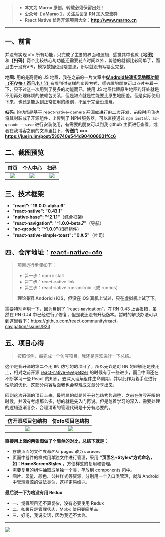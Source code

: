 >- **本文为 Marno 原创，转载必须保留出处！**
>- **公众号【 aMarno 】，关注后回复 RN 加入交流群**
>- **React Native 优秀开源项目大全：http://www.marno.cn**

-------

## 一、前言

并没有实现 ofo 所有功能，只完成了主要的界面和逻辑，感觉其中也就【**地图**】和【**扫码**】两个比较核心的功能还需要花点时间以外，其他的就都比较简单了，而且由于没有API，模拟数据也没啥意思，所以就没有写那么完整。

**地图:** 用的是高德的 JS 地图，我在之前的一片文章中[**《Android快速实现地图功能（不仅快！而且小！）》**](http://www.jianshu.com/p/b1f87c660fa9)有提到过这样的实现方式，感兴趣的朋友可以点过去看一下，只不过这一次用到了更多的功能而已。使用 JS 地图代替原生地图的好处就是不用再处理麻烦的依赖包关系，但是缺点就是性能要比原生地图差。但是实际使用下来，也还是能达到正常使用的级别，不至于完全没法用。

**扫码:** 的功能是基于 react-native-camera 开源库进行的二次开发，前段时间我也将其封装成了开源组件，上传到了 NPM 服务器，可以直接通过 `npm install ac-qrcode --save` 进行安装使用，有需要的朋友可以到我 github 主页进行查看，或者在我博客之前的文章里找下，**传送门 >>> https://juejin.im/post/590740e544d904006931f0c6**

## 二、截图预览

|首页|个人中心|扫码|
|:--:|:--:|:--:|
|![](http://upload-images.jianshu.io/upload_images/960283-bfaf3888dace630c.gif?imageMogr2/auto-orient/strip)|![](http://upload-images.jianshu.io/upload_images/960283-f7963ab461001442.gif?imageMogr2/auto-orient/strip)|![](http://upload-images.jianshu.io/upload_images/960283-3a6c5bc745964818.gif?imageMogr2/auto-orient/strip)|

## 三、技术框架

- **"react": "16.0.0-alpha.6"**
- **"react-native": "0.43.1"**
- **"native-base": "^2.1.1"**（综合框架）
- **"react-navigation": "^1.0.0-beta.7"**（导航）
- **"ac-qrcode": "^1.0.0"**(扫码组件)
- **"react-native-simple-toast": "0.0.5"**（吐司）


## 四、仓库地址：[react-native-ofo](https://github.com/MarnoDev/react-native-ofo)

>项目运行步骤如下：
>- 第一步：npm install
>- 第二步：react-native link
>- 第三步：react-native run-android（或 run-ios）
>
>**理论兼容 Andorid / iOS，但没在 iOS 真机上试过，只在虚拟机上试了下。**

需要特别声明一下，因为用到了 “react-navigation”，在 RN 0.43 上会报错，虽然在 RN 0.44 中已经进行了修复，但是我还没有升级版本。暂时的解决办法可以到这里看下：https://github.com/react-community/react-navigation/issues/923

## 五、项目心得

>按照惯例，每完成一个仿写项目，我还是喜欢进行一下总结。

这个是我开源的第二个用 RN 仿写的的项目了，所以无论是对 RN 的理解还是使用上，相对之前开源 [react-native-eyepetizer](https://github.com/MarnoDev/react-native-eyepetizer) 的时候有了一些进步，而且中间还在不断学习一些 React 的知识，去深入理解组件生命周期，并以此作为着手点进行性能的优化，这部分内容后面我也会整理成文章分享出来。

回到这次开源的项目上来，最明显的就是关于分包结构的调整，之前在仿写开眼的时候，并没有考虑那么多，想的就是先入门再说。但是随着学习的深入，需要处理的逻辑逐渐复杂，合理清晰的管理代码是十分有必要的。

|仿开眼项目包结构|仿ofo项目包结构|
|:--:|:--:|
|![](http://upload-images.jianshu.io/upload_images/960283-c32916e904f53ac2.jpg?imageMogr2/auto-orient/strip%7CimageView2/2/w/1240)|![](http://upload-images.jianshu.io/upload_images/960283-ee4f876d1683aca5.jpg?imageMogr2/auto-orient/strip%7CimageView2/2/w/1240)|

**直接用上面的两张图做了个简单的对比，总结下就是：**

- 存放页面的文件夹命名从 pages 改为 screens
- 页面中组件的样式用单独文件进行管理，采用 **”页面名+Styles“方式命名，如：HomeScreenStyles** ，方便样式的复用和管理。
- 需要复用的组件抽取成单独一个类，存放到 components 包中。
- 图片、常量、颜色、公共样式等资源，分别用一个入口类管理，就和 Android 中管理资源的做法类似，这样更易维护。

**最后说一下为啥没有用 Redux**

- 一、觉得项目还不算复杂，没有必要使用 Redux
- 二、如果只是管理状态，Mobx 使用要简单点
- 三、好吧，我说实话，因为我还不太会。

-----

![](http://upload-images.jianshu.io/upload_images/960283-7b9bfe97c18a32ab.png?imageMogr2/auto-orient/strip%7CimageView2/2/w/1240)
